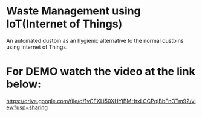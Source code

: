 # Waste Management using IoT(Internet of Things)
An automated dustbin as an hygienic alternative to the normal dustbins using Internet of Things.

# For DEMO watch the video at the link below:
https://drive.google.com/file/d/1vCFXLi50XHYjBMHtxLCCPqiBbFnOTm92/view?usp=sharing
